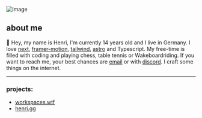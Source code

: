 ![image](https://github.com/i-am-henri/i-am-henri/assets/98414850/9c25479b-0bc2-408f-bd09-53f73b16a90f)


## about me 
👋 Hey, my name is Henri, I'm currently 14 years old and I live in Germany. I love [next](https://nextjs.org), [framer-motion](https://framer.com/motion), [tailwind](https://tailwindcss.com), [astro](https://astro.build) and Typescript. My free-time is filled with coding and playing chess, table tennis or Wakeboardriding. If you want to reach me, your best chances are [email](mailto:work@henri.gg) or with [discord](https://discord.com/). I craft some things on the internet.

---
### projects:
* [workspaces.wtf](https://github.com/i-am-henri/workspaces.wtf)
* [henri.gg](https://henri.gg)
